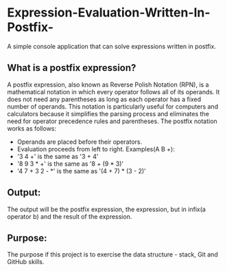 # Expression-Evaluation-Written-In-Postfix-
A simple console application that can solve expressions written in postfix.

## What is a postfix expression?
A postfix expression, also known as Reverse Polish Notation (RPN), is a mathematical notation in which every operator 
follows all of its operands. It does not need any parentheses as long as each operator has a fixed number of operands. 
This notation is particularly useful for computers and calculators because it simplifies the parsing process and 
eliminates the need for operator precedence rules and parentheses. The postfix notation works as follows: 

- Operands are placed before their operators.
- Evaluation proceeds from left to right.
Examples(A B +):
- '3 4 +' is the same as '3 + 4'
- '8 9 3 * +' is the same as '8 + (9 * 3)'
- '4 7 + 3 2 - *' is the same as '(4 + 7) * (3 - 2)'

## Output:
The output will be the postfix expression, the expression, but in infix(a operator b) and the result of the expression.

## Purpose:
The purpose if this project is to exercise the data structure - stack, Git and GitHub skills.